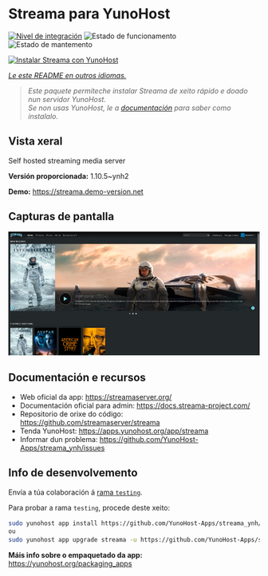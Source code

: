 <!--
NOTA: Este README foi creado automáticamente por <https://github.com/YunoHost/apps/tree/master/tools/readme_generator>
NON debe editarse manualmente.
-->

# Streama para YunoHost

[![Nivel de integración](https://dash.yunohost.org/integration/streama.svg)](https://dash.yunohost.org/appci/app/streama) ![Estado de funcionamento](https://ci-apps.yunohost.org/ci/badges/streama.status.svg) ![Estado de mantemento](https://ci-apps.yunohost.org/ci/badges/streama.maintain.svg)

[![Instalar Streama con YunoHost](https://install-app.yunohost.org/install-with-yunohost.svg)](https://install-app.yunohost.org/?app=streama)

*[Le este README en outros idiomas.](./ALL_README.md)*

> *Este paquete permíteche instalar Streama de xeito rápido e doado nun servidor YunoHost.*  
> *Se non usas YunoHost, le a [documentación](https://yunohost.org/install) para saber como instalalo.*

## Vista xeral

Self hosted streaming media server

**Versión proporcionada:** 1.10.5~ynh2

**Demo:** <https://streama.demo-version.net>

## Capturas de pantalla

![Captura de pantalla de Streama](./doc/screenshots/screenshot.png)

## Documentación e recursos

- Web oficial da app: <https://streamaserver.org/>
- Documentación oficial para admin: <https://docs.streama-project.com/>
- Repositorio de orixe do código: <https://github.com/streamaserver/streama>
- Tenda YunoHost: <https://apps.yunohost.org/app/streama>
- Informar dun problema: <https://github.com/YunoHost-Apps/streama_ynh/issues>

## Info de desenvolvemento

Envía a túa colaboración á [rama `testing`](https://github.com/YunoHost-Apps/streama_ynh/tree/testing).

Para probar a rama `testing`, procede deste xeito:

```bash
sudo yunohost app install https://github.com/YunoHost-Apps/streama_ynh/tree/testing --debug
ou
sudo yunohost app upgrade streama -u https://github.com/YunoHost-Apps/streama_ynh/tree/testing --debug
```

**Máis info sobre o empaquetado da app:** <https://yunohost.org/packaging_apps>
